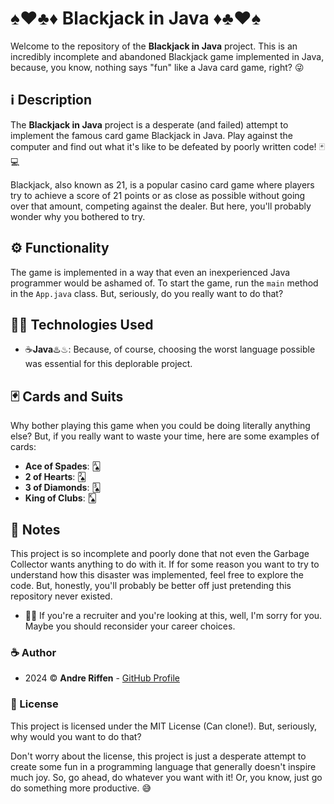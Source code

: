 # ♠️♥️♣️♦️ Blackjack in Java ♦️♣️♥️♠️

Welcome to the repository of the **Blackjack in Java** project. This is an incredibly incomplete and abandoned Blackjack game implemented in Java, because, you know, nothing says "fun" like a Java card game, right? 😜

## ℹ️ Description

The **Blackjack in Java** project is a desperate (and failed) attempt to implement the famous card game Blackjack in Java. Play against the computer and find out what it's like to be defeated by poorly written code! 🃏💻

Blackjack, also known as 21, is a popular casino card game where players try to achieve a score of 21 points or as close as possible without going over that amount, competing against the dealer. But here, you'll probably wonder why you bothered to try.

## ⚙️ Functionality

The game is implemented in a way that even an inexperienced Java programmer would be ashamed of. To start the game, run the `main` method in the `App.java` class. But, seriously, do you really want to do that?

## 👨‍💻 Technologies Used

- ☕**Java**♨️♨: Because, of course, choosing the worst language possible was essential for this deplorable project.

## 🃏 Cards and Suits

Why bother playing this game when you could be doing literally anything else? But, if you really want to waste your time, here are some examples of cards:

- **Ace of Spades**: 🂡
- **2 of Hearts**: 🂢
- **3 of Diamonds**: 🂣
- **King of Clubs**: 🂮

## 💬 Notes

This project is so incomplete and poorly done that not even the Garbage Collector wants anything to do with it. If for some reason you want to try to understand how this disaster was implemented, feel free to explore the code. But, honestly, you'll probably be better off just pretending this repository never existed.

- 🙋‍♂️ If you're a recruiter and you're looking at this, well, I'm sorry for you. Maybe you should reconsider your career choices.

### ☕ Author

- 2024 ©️ **Andre Riffen** - [GitHub Profile](https://github.com/andreriffen)

### 📜 License

This project is licensed under the MIT License (Can clone!). But, seriously, why would you want to do that?

Don't worry about the license, this project is just a desperate attempt to create some fun in a programming language that generally doesn't inspire much joy. So, go ahead, do whatever you want with it! Or, you know, just go do something more productive. 😅
